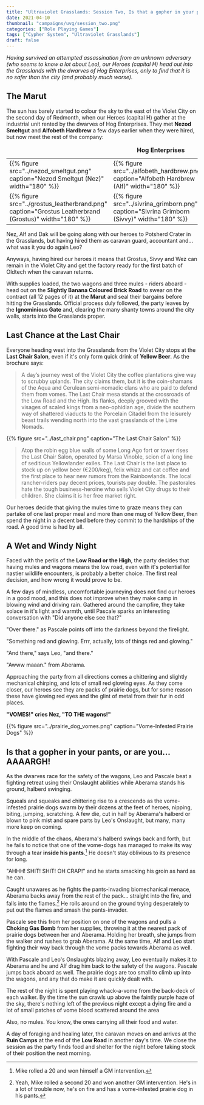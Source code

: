 ```yaml
---
title: "Ultraviolet Grasslands: Session Two, Is that a gopher in your pants?"
date: 2021-04-10
thumbnail: "campaigns/uvg/session_two.png"
categories: ["Role Playing Games"]
tags: ["Cypher System", "Ultraviolet Grasslands"]
draft: false
---
```


_Having survived an attempted assassination from an unknown adversary (who seems to know a lot about Leo), our Heroes (capital H) head out into the Grasslands with the dwarves of Hog Enterprises, only to find that it is no safer than the city (and probably much worse)._

## The Marut

The sun has barely started to colour the sky to the east of the Violet City on the second day of Redmonth, when our Heroes (capital H) gather at the industrial unit rented by the dwarves of Hog Enterprises. They met **Nezod Smeltgut** and **Alfobeth Hardbrew** a few days earlier when they were hired, but now meet the rest of the company:

<table>
<caption><b>Hog Enterprises</b></caption>
<tr style="background-color:transparent;border:none;">
<td>{{% figure src="../nezod_smeltgut.png" caption="Nezod Smeltgut (Nez)" width="180" %}}</td>
<td>{{% figure src="../alfobeth_hardbrew.png" caption="Alfobeth Hardbrew (Alf)" width="180" %}}</td>
<td>{{% figure src="../dakhorlum_emberhand.png" caption="Dakhorlum Emberhand (Dak)" width="180" %}}</td>
</tr>
<tr style="background-color:transparent;border:none;">
<td>{{% figure src="../grostus_leatherbrand.png" caption="Grostus Leatherbrand (Grostus)" width="180" %}}</td>
<td>{{% figure src="../sivrina_grimborn.png" caption="Sivrina Grimborn (Sivvy)" width="180" %}}</td>
<td>{{% figure src="../weralmir_ironbuster.png" caption="Weralmir Ironbuster (Wez)" width="180" %}}</td>
</tr>
</table>

Nez, Alf and Dak will be going along with our heroes to Potsherd Crater in the Grasslands, but having hired them as caravan guard, accountant and... what was it you do again Leo?

Anyways, having hired our heroes it means that Grostus, Sivvy and Wez can remain in the Violet City and get the factory ready for the first batch of Oldtech when the caravan returns.

With supplies loaded, the two wagons and three mules - riders aboard - head out on the **Slightly Banana Coloured Brick Road** to swear on the contract (all 12 pages of it) at the **Marut** and seal their bargains before hitting the Grasslands. Official process duly followed, the party leaves by the **Ignominious Gate** and, clearing the many shanty towns around the city walls, starts into the Grasslands proper.

## Last Chance at the Last Chair

Everyone heading west into the Grasslands from the Violet City stops at the **Last Chair Salon**, even if it's only form quick drink of **Yellow Beer**. As the brochure says:

> A day’s journey west of the Violet City the coffee plantations give way to scrubby uplands. The city claims them, but it is the coin-shamans of the Aqua and Cerulean semi-nomadic clans who are paid to defend them from vomes. The Last Chair mesa stands at the crossroads of the Low Road and the High. Its flanks, deeply grooved with the visages of scaled kings from a neo-ophidian age, divide the southern way of shattered viaducts to the Porcelain Citadel from the leisurely beast trails wending north into the vast grasslands of the Lime Nomads.

{{% figure src="../last_chair.png" caption="The Last Chair Salon" %}}

> Atop the robin egg blue walls of some Long Ago fort or tower rises the Last Chair Salon, operated by Marsa Vinoble, scion of a long line of seditious Yellowlander exiles. The Last Chair is the last place to stock up on yellow beer (€200/keg), felix whizz and cat coffee and the first place to hear new rumors from the Rainbowlands. The local rancher-riders pay decent prices, tourists pay double. The pastorales hate the tough business-heroine who sells Violet City drugs to their children. She claims it is her free market right.

Our heroes decide that giving the mules time to graze means they can partake of one last proper meal and more than one mug of Yellow Beer, then spend the night in a decent bed before they commit to the hardships of the road. A good time is had by all.

## A Wet and Windy Night

Faced with the perils of the **Low Road or the High**, the party decides that having mules and wagons means the low road, even with it's potential for nastier wildlife encounters, is probably a better choice. The first real decision, and how wrong it would prove to be.

A few days of mindless, uncomfortable journeying does not find our heroes in a good mood, and this does not improve when they make camp in blowing wind and driving rain. Gathered around the campfire, they take solace in it's light and warmth, until Pascale sparks an interesting conversation with "Did anyone else see that?"

"Over there." as Pascale points off into the darkness beyond the firelight.

"Something red and glowing. Errr, actually, lots of things red and glowing."

"And there," says Leo, "and there."

"Awww maaan." from Aberama.

Approaching the party from all directions comes a chittering and slightly mechanical chirping, and lots of small red glowing eyes. As they come closer, our heroes see they are packs of prairie dogs, but for some reason these have glowing red eyes and the glint of metal from their fur in odd places.

**"VOMES!" cries Nez, "TO THE wagons!"**

{{% figure src="../prairie_dog_vomes.png" caption="Vome-Infested Prairie Dogs" %}}

## Is that a gopher in your pants, or are you... AAAARGH!

As the dwarves race for the safety of the wagons, Leo and Pascale beat a fighting retreat using their Onslaught abilities while Aberama stands his ground, halberd swinging.

Squeals and squeaks and chittering rise to a crescendo as the vome-infested prairie dogs swarm by their dozens at the feet of heroes, nipping, biting, jumping, scratching. A few die, cut in half by Aberama's halberd or blown to pink mist and spare parts by Leo's Onslaught, but many, many more keep on coming.

In the middle of the chaos, Aberama's halberd swings back and forth, but he fails to notice that one of the vome-dogs has managed to make its way through a tear **inside his pants**.[^1] He doesn't stay oblivious to its presence for long.

"AHHH! SHIT! SHIT! OH CRAP!" and he starts smacking his groin as hard as he can.

Caught unawares as he fights the pants-invading biomechanical menace, Aberama backs away from the rest of the pack... straight into the fire, and falls into the flames.[^2] He rolls around on the ground trying desperately to put out the flames and smash the pants-invader.

Pascale see this from her position on one of the wagons and pulls a **Choking Gas Bomb** from her supplies, throwing it at the nearest pack of prairie dogs between her and Aberama. Holding her breath, she jumps from the walker and rushes to grab Aberama. At the same time, Alf and Leo start fighting their way back through the vome packs towards Aberama as well.

With Pascale and Leo's Onslaughts blazing away, Leo eventually makes it to Aberama and he and Alf drag him back to the safety of the wagons. Pascale jumps back aboard as well. The prairie dogs are too small to climb up into the wagons, and any that do make it are quickly dealt with.

The rest of the night is spent playing whack-a-vome from the back-deck of each walker. By the time the sun crawls up above the faintly purple haze of the sky, there's nothing left of the previous night except a dying fire and a lot of small patches of vome blood scattered around the area

Also, no mules. You know, the ones carrying all their food and water.

A day of foraging and healing later, the caravan moves on and arrives at the **Ruin Camps** at the end of the **Low Road** in another day's time. We close the session as the party finds food and shelter for the night before taking stock of their position the next morning.

[^1]: Mike rolled a 20 and won himself a GM intervention.
[^2]: Yeah, Mike rolled a second 20 and won another GM intervention. He's in a lot of trouble now, he's on fire and has a vome-infested prairie dog in his pants.

